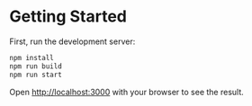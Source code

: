 # Getting Started

First, run the development server:

```bash
npm install
npm run build
npm run start
```

Open [http://localhost:3000](http://localhost:3000) with your browser to see the result.
